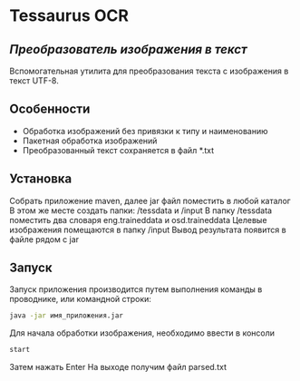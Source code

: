 # Tessaurus OCR 
## _Преобразователь изображения в текст_

Вспомогательная утилита для преобразования текста с изображения в текст UTF-8. 

## Особенности

- Обработка изображений без привязки к типу и наименованию
- Пакетная обработка изображений
- Преобразованный текст сохраняется в файл *.txt


## Установка
Собрать приложение maven, далее jar файл поместить в любой каталог
В этом же месте создать папки: /tessdata и /input
В папку /tessdata поместить два словаря eng.traineddata и osd.traineddata
Целевые изображения помещаются в папку /input
Вывод результата появится в файле рядом с jar

## Запуск
Запуск приложения производится путем выполнения команды в проводнике, или командной строки: 
```sh
java -jar имя_приложения.jar
```
Для начала обработки изображения, необходимо ввести в консоли
```sh
start
```
Затем нажать Enter
На выходе получим файл parsed.txt 
